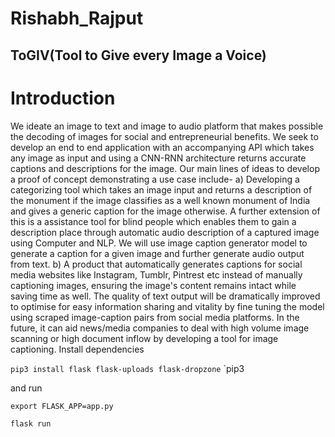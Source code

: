 # Rishabh_Rajput
## ToGIV(Tool to Give every Image a Voice)
# Introduction
We ideate an image to text and image to audio platform that makes possible the decoding of images for social and entrepreneurial benefits. We seek to develop an end to end application with an accompanying API which takes any image as input and using a CNN-RNN architecture returns accurate captions and descriptions for the image.
Our main lines of ideas to develop a proof of concept demonstrating a use case include-
a) Developing a categorizing tool which takes an image input and returns a description of the monument if the image classifies as a well known monument of India and gives a generic caption for the image otherwise. 
 A further extension of this is a assistance tool for blind people which enables them to gain a description place through automatic audio description of a captured image using Computer and NLP. We will use image caption generator model to generate a caption for a given image and further generate audio output from text.
b) A product that automatically generates captions for social media websites like Instagram, Tumblr, Pintrest etc instead of manually captioning images, ensuring the image's content remains intact while saving time as well. The quality of text output will be dramatically improved to optimise for easy information sharing and vitality by fine tuning the model using scraped image-caption pairs from social media platforms.
In the future, it can aid news/media companies to deal with high volume image scanning or high document inflow by developing a tool for image captioning.
Install dependencies

`pip3 install flask flask-uploads flask-dropzone`
`pip3

and run

`export FLASK_APP=app.py`

`flask run`
